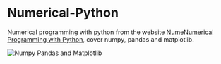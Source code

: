 # Numerical-Python

Numerical programming with python from the website [NumeNumerical Programming with Python](https://python-course.eu/numerical-programming/), cover numpy, pandas and matplotlib.

![Numpy Pandas and Matplotlib](numpypandas.png)
